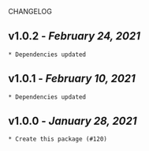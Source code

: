 <!--
changelogUtils.file is auto-generated using the monorepo-scripts package. Don't edit directly.
Edit the package's CHANGELOG.json file only.
-->

CHANGELOG

## v1.0.2 - _February 24, 2021_

    * Dependencies updated

## v1.0.1 - _February 10, 2021_

    * Dependencies updated

## v1.0.0 - _January 28, 2021_

    * Create this package (#120)
